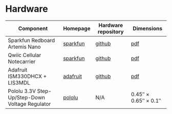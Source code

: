 # Hardware

| Component                      | Homepage | Hardware repository | Dimensions |
|--------------------------------|----------|---------------------|------------|
| Sparkfun Redboard Artemis Nano | [sparkfun](https://www.sparkfun.com/products/15443?_ga=2.158373882.1315469777.1632664195-1601050442.1628850831) | [github](https://github.com/sparkfun/RedBoard_Artemis_Nano) | [pdf](https://github.com/sparkfun/RedBoard_Artemis_Nano/blob/master/Documents/Dimensions.pdf) |
| Qwiic Cellular Notecarrier     | [sparkfun](https://www.sparkfun.com/products/17114) | [github](https://github.com/sparkfunX/Qwiic_Cellular-Notecarrier) | [pdf](https://github.com/sparkfunX/Qwiic_Cellular-Notecarrier/files/7748075/Qwiic-Cellular-Notepad.Dimensional.Drawing.pdf) |
| Adafruit ISM330DHCX + LIS3MDL  | [adafruit](https://www.adafruit.com/product/4569) | [github](https://github.com/adafruit/Adafruit-ISM330DHCX-LIS3MDL-FeatherWing-PCB) | [pdf](dimensions/ism330dhcx.pdf) |
| Pololu 3.3V Step-Up/Step-Down Voltage Regulator | [pololu](https://www.pololu.com/product/2122/specs) | N/A | 0.45″ × 0.65″ × 0.1″ |

